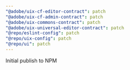 ```yaml
---
"@adobe/uix-cf-editor-contract": patch
"@adobe/uix-cf-admin-contract": patch
"@adobe/uix-commons-contract": patch
"@adobe/uix-universal-editor-contract": patch
"@repo/eslint-config": patch
"@repo/uix-config": patch
"@repo/ui": patch
---
```


Initial publish to NPM
